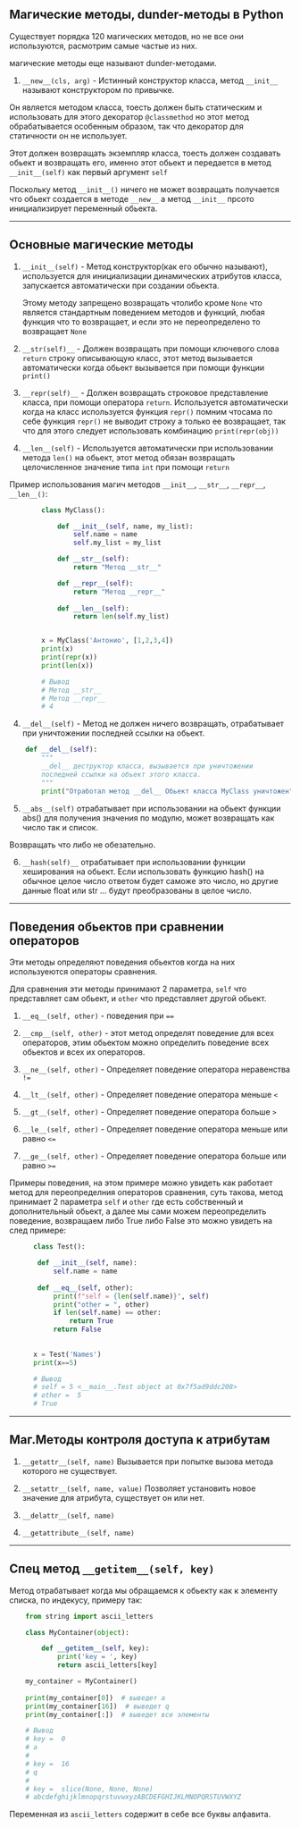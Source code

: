 Магические методы, dunder-методы в Python
---

Существует порядка 120 магических методов, но не все они используются,
расмотрим самые частые из них.

магические методы еще называют dunder-методами.

1) `__new__(cls, arg)` - Истинный конструктор класса, метод `__init__`
называют конструктором по привычке.
   
Он является методом класса, тоесть должен быть статическим и использовать
для этого декоратор `@classmethod` но этот метод обрабатывается особенным
образом, так что декоратор для статичности он не использует.

Этот должен возвращать экземпляр класса, тоесть должен создавать обьект 
и возвращать его, именно этот обьект и передается в метод `__init__(self)`
как первый аргумент `self`

Поскольку метод `__init__()` ничего не может возвращать получается что 
обьект создается в методе `__new__` а метод `__init__` прсото инициализирует
переменный обьекта.

---

Основные магические методы
---

1) `__init__(self)` - Метод конструктор(как его обычно называют), 
   используется для инициализации динамических атрибутов класса, 
   запускается автоматически при создании обьекта.
   
   Этому методу запрещено возвращать чтолибо кроме `None` что является
   стандартным поведением методов и функций, любая функция что то 
   возвращает, и если это не переопределено то возвращает `None`

2) `__str(self)__` - Должен возвращать при помощи ключевого слова
`return` строку описывающую класс, этот метод вызывается автоматически 
   когда обьект вызывается при помощи функции `print()`
   
2) `__repr(self)__` - Должен возвращать строковое представление класса,
при помощи оператора `return`. Используется автоматически когда на 
   класс используется функция `repr()` помним чтосама по себе функция 
   `repr()` не выводит строку а только ее возвращает, так что для этого 
   следует использовать комбинацию `print(repr(obj))`

3) `__len__(self)` - Используется автоматически при использовании метода
`len()` на обьект, этот метод обязан возвращать целочисленное значение
типа `int` при помощи `return`

Пример использования магич методов `__init__`, `__str__`, `__repr__`, 
`__len__()`:

```python
        class MyClass():

            def __init__(self, name, my_list):
                self.name = name
                self.my_list = my_list

            def __str__(self):
                return "Метод __str__"

            def __repr__(self):
                return "Метод __repr__"
   
            def __len__(self):
                return len(self.my_list)


        x = MyClass('Антонио', [1,2,3,4])
        print(x)
        print(repr(x))
        print(len(x))

        # Вывод
        # Метод __str__
        # Метод __repr__
        # 4
```

4) `__del__(self)` - Метод не должен ничего возвращать, отрабатывает при 
   уничтожении последней ссылки на обьект.
   
```python
    def __del__(self):
        """
        __del__ деструктор класса, вызывается при уничтожении
        последней ссылки на обьект этого класса.
        """
        print("Отработал метод __del__ Обьект класса MyClass уничтожен")
```

5) `__abs__(self)` отрабатывает при использовании на обьект функции abs()
для получения значения по модулю, может возвращать как число так и список.
   
Возвращать что либо не обезательно.

6) `__hash(self)__` отрабатывает при использовании функции хеширования на 
   обьект. Если использовать функцию hash() на обычное целое число ответом
   будет саможе это число, но другие данные float или str ... будут 
   преобразованы в целое число.

---   

Поведения обьектов при сравнении операторов
---

Эти методы определяют поведения обьектов когда на них используеются 
операторы сравнения.

Для сравнения эти методы принимают 2 параметра, `self` что представляет 
сам обьект, и `other` что представляет другой обьект.

1) `__eq__(self, other)` - поведения при `==`

2) `__cmp__(self, other)` - этот метод определят поведение для всех 
операторов, этим обьектом можно определить поведение всех обьектов
и всех их операторов.

3) `__ne__(self, other)` - Определяет поведение оператора 
   неравенства `!=`

4) `__lt__(self, other)` - Определяет поведение оператора меньше `<`

5) `__gt__(self, other)` - Определяет поведение оператора больше `>`

6) `__le__(self, other)` - Определяет поведение оператора меньше
    или равно `<=`

7) `__ge__(self, other)` - Определяет поведение оператора больше
    или равно `>=`

Примеры поведения, на этом примере можно увидеть как работает метод для 
переопределния операторов сравнения, суть такова, метод принимает 
2 параметра `self` и `other` где есть собственный и дополнительный 
обьект, а далее мы сами можем переопределить поведение, возвращаем либо 
True либо False это можно увидеть на след примере:

```python
      class Test():

       def __init__(self, name):
           self.name = name
   
       def __eq__(self, other):
           print(f"self = {len(self.name)}", self)
           print("other = ", other)
           if len(self.name) == other:
               return True
           return False
   
   
      x = Test('Names')
      print(x==5)

      # Вывод
      # self = 5 <__main__.Test object at 0x7f5ad9ddc208>
      # other =  5
      # True
```

---

Маг.Методы контроля доступа к атрибутам
---

1) `__getattr__(self, name)` Вызывается при попытке вызова метода 
   которого не существует.

2) `__setattr__(self, name, value)` Позволяет установить новое значение
   для атрибута, существует он или нет.

3) `__delattr__(self, name)` 

4) `__getattribute__(self, name)` 

---

Спец метод `__getitem__(self, key)`
---
Метод отрабатывает когда мы обращаемся к обьекту как к элементу списка,
по индекусу, примеру так:

```python
    from string import ascii_letters

    class MyContainer(object):

        def __getitem__(self, key):
            print('key = ', key)
            return ascii_letters[key]

    my_container = MyContainer()
    
    print(my_container[0])  # выведет a
    print(my_container[16])  # выведет q
    print(my_container[:])  # выведет все элементы

    # Вывод
    # key =  0
    # a
    # 
    # key =  16
    # q
    # 
    # key =  slice(None, None, None)
    # abcdefghijklmnopqrstuvwxyzABCDEFGHIJKLMNOPQRSTUVWXYZ
```

Переменная из `ascii_letters` содержит в себе все буквы алфавита.



















